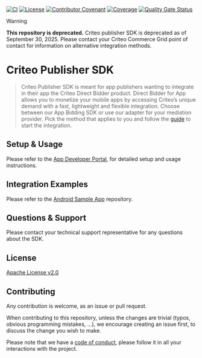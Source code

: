 [![CI](https://github.com/criteo/android-publisher-sdk/workflows/CI/badge.svg)]()
[![License](https://img.shields.io/github/license/criteo/android-publisher-sdk.svg)](LICENSE)
[![Contributor Covenant](https://img.shields.io/badge/Contributor%20Covenant-v2.0%20adopted-ff69b4.svg)](CODE_OF_CONDUCT.md)
[![Coverage](https://sonarcloud.io/api/project_badges/measure?project=com.criteo.publisher%3Acriteo-publisher-sdk&metric=coverage)](https://sonarcloud.io/dashboard?id=com.criteo.publisher%3Acriteo-publisher-sdk)
[![Quality Gate Status](https://sonarcloud.io/api/project_badges/measure?project=com.criteo.publisher%3Acriteo-publisher-sdk&metric=alert_status)](https://sonarcloud.io/dashboard?id=com.criteo.publisher%3Acriteo-publisher-sdk)

> [!WARNING]
> **This repository is deprecated.** Criteo publisher SDK is deprecated as of September 30, 2025. Please contact your Criteo Commerce Grid point of contact for information on alternative integration methods.

# Criteo Publisher SDK
> Criteo Publisher SDK is meant for app publishers wanting to integrate in their app the Criteo Direct 
> Bidder product. Direct Bidder for App allows you to monetize your mobile apps by accessing Criteo’s 
> unique demand with a fast, lightweight and flexible integration. Choose between our App Bidding SDK 
> or use our adapter for your mediation provider. Pick the method that applies to you and follow the 
> [guide](https://publisherdocs.criteotilt.com/app/android/get-started/) to start the integration.

## Setup & Usage 
Please refer to the [App Developer Portal](https://publisherdocs.criteotilt.com/app/android/),
for detailed setup and usage instructions.

## Integration Examples
Please refer to the [Android Sample App](https://github.com/criteo/android-publisher-sdk-examples) repository.

## Questions & Support
Please contact your technical support representative for any questions about the SDK.

## License
[Apache License v2.0](LICENSE)

## Contributing

Any contribution is welcome, as an issue or pull request. 

When contributing to this repository, unless the changes are trivial (typos, obvious programming mistakes, ...),
we encourage creating an issue first, to discuss the change you wish to make.

Please note that we have a [code of conduct](CODE_OF_CONDUCT.md), please follow it in all your interactions with the
project.
